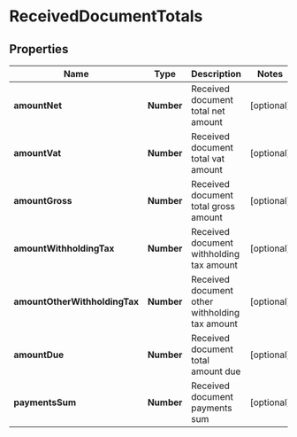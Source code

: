 # ReceivedDocumentTotals

## Properties

Name | Type | Description | Notes
------------ | ------------- | ------------- | -------------
**amountNet** | **Number** | Received document total net amount | [optional] 
**amountVat** | **Number** | Received document total vat amount | [optional] 
**amountGross** | **Number** | Received document total gross amount | [optional] 
**amountWithholdingTax** | **Number** | Received document withholding tax amount | [optional] 
**amountOtherWithholdingTax** | **Number** | Received document other withholding tax amount | [optional] 
**amountDue** | **Number** | Received document total amount due | [optional] 
**paymentsSum** | **Number** | Received document payments sum | [optional] 


